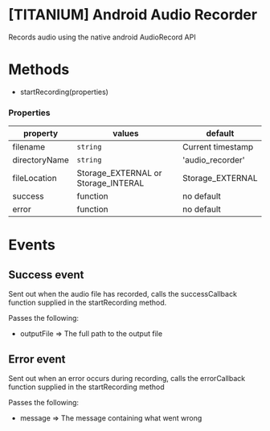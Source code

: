 [TITANIUM] Android Audio Recorder
=================================
Records audio using the native android AudioRecord API

# Methods
- startRecording(properties)

### Properties
property | values | default
-------- | ------ | -------
filename | ```string``` | Current timestamp
directoryName | ```string``` | 'audio_recorder'
fileLocation | Storage_EXTERNAL or Storage_INTERAL | Storage_EXTERNAL
success | function | no default
error | function | no default

# Events

## Success event
Sent out when the audio file has recorded, calls the successCallback function supplied in the startRecording method.

Passes the following:
* outputFile => The full path to the output file

## Error event
Sent out when an error occurs during recording, calls the errorCallback function supplied in the startRecording method

Passes the following:
* message => The message containing what went wrong